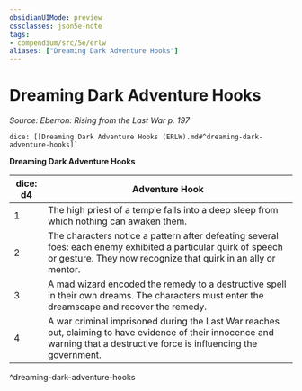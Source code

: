 ```yaml
---
obsidianUIMode: preview
cssclasses: json5e-note
tags:
- compendium/src/5e/erlw
aliases: ["Dreaming Dark Adventure Hooks"]
---
```

# Dreaming Dark Adventure Hooks
*Source: Eberron: Rising from the Last War p. 197* 

`dice: [[Dreaming Dark Adventure Hooks (ERLW).md#^dreaming-dark-adventure-hooks]]`

**Dreaming Dark Adventure Hooks**

| dice: d4 | Adventure Hook |
|----------|----------------|
| 1 | The high priest of a temple falls into a deep sleep from which nothing can awaken them. |
| 2 | The characters notice a pattern after defeating several foes: each enemy exhibited a particular quirk of speech or gesture. They now recognize that quirk in an ally or mentor. |
| 3 | A mad wizard encoded the remedy to a destructive spell in their own dreams. The characters must enter the dreamscape and recover the remedy. |
| 4 | A war criminal imprisoned during the Last War reaches out, claiming to have evidence of their innocence and warning that a destructive force is influencing the government. |
^dreaming-dark-adventure-hooks